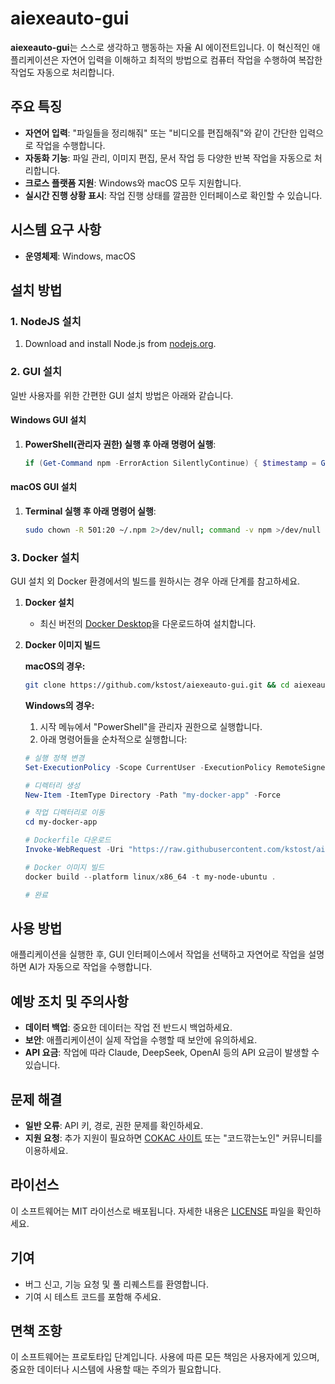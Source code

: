 # aiexeauto-gui

**aiexeauto-gui**는 스스로 생각하고 행동하는 자율 AI 에이전트입니다. 이 혁신적인 애플리케이션은 자연어 입력을 이해하고 최적의 방법으로 컴퓨터 작업을 수행하여 복잡한 작업도 자동으로 처리합니다.

## 주요 특징

- **자연어 입력**: "파일들을 정리해줘" 또는 "비디오를 편집해줘"와 같이 간단한 입력으로 작업을 수행합니다.
- **자동화 기능**: 파일 관리, 이미지 편집, 문서 작업 등 다양한 반복 작업을 자동으로 처리합니다.
- **크로스 플랫폼 지원**: Windows와 macOS 모두 지원합니다.
- **실시간 진행 상황 표시**: 작업 진행 상태를 깔끔한 인터페이스로 확인할 수 있습니다.

## 시스템 요구 사항

- **운영체제**: Windows, macOS

## 설치 방법

### 1. NodeJS 설치

1. Download and install Node.js from [nodejs.org](https://nodejs.org).

### 2. GUI 설치

일반 사용자를 위한 간편한 GUI 설치 방법은 아래와 같습니다.

#### Windows GUI 설치
1. **PowerShell(관리자 권한) 실행 후 아래 명령어 실행**:
   ```powershell
   if (Get-Command npm -ErrorAction SilentlyContinue) { $timestamp = Get-Date -Format "yyyyMMddHHmmss"; $folderName = "_aiexeauto-gui_project_$timestamp"; $desktopPath = [System.IO.Path]::Combine([System.Environment]::GetFolderPath('Desktop'), $folderName); New-Item -ItemType Directory -Path $desktopPath -Force; if (Test-Path $desktopPath) { Set-Location -Path $desktopPath; Invoke-WebRequest -Uri "https://github.com/kstost/aiexeauto-gui/archive/refs/heads/main.zip" -OutFile "__aiexeauto-gui_project__.zip" -ErrorAction Stop; if (Test-Path "__aiexeauto-gui_project__.zip") { Expand-Archive -Path "__aiexeauto-gui_project__.zip" -DestinationPath "."; Set-Location -Path "aiexeauto-gui-main"; npm i; if ($?) { npm run build; if ($?) { ii "dist"; ii "dist\\aiexeauto Setup*.exe" } } } } } else { Write-Output "npm is not installed. Please download and install it from https://nodejs.org." }
   ```

#### macOS GUI 설치
1. **Terminal 실행 후 아래 명령어 실행**:
   ```bash
   sudo chown -R 501:20 ~/.npm 2>/dev/null; command -v npm >/dev/null 2>&1 && { timestamp=$(date +%Y%m%d%H%M%S) && cd ~/Downloads && mkdir "_aiexeauto-gui_project_$timestamp" && cd "_aiexeauto-gui_project_$timestamp" && git clone https://github.com/kstost/aiexeauto-gui && cd aiexeauto-gui && npm i && npm run build && open dist/aiexeauto-*.dmg; } || { echo "npm is not installed. Please download and install it from https://nodejs.org."; }
   ```

### 3. Docker 설치

GUI 설치 외 Docker 환경에서의 빌드를 원하시는 경우 아래 단계를 참고하세요.

1. **Docker 설치**
   - 최신 버전의 [Docker Desktop](https://www.docker.com/)을 다운로드하여 설치합니다.

2. **Docker 이미지 빌드**

   **macOS의 경우:**
   ```bash
   git clone https://github.com/kstost/aiexeauto-gui.git && cd aiexeauto-gui/my-docker-app && docker build --platform linux/x86_64 -t my-node-ubuntu .
   ```

   **Windows의 경우:**
   1) 시작 메뉴에서 "PowerShell"을 관리자 권한으로 실행합니다.  
   2) 아래 명령어들을 순차적으로 실행합니다:
   ```powershell
   # 실행 정책 변경
   Set-ExecutionPolicy -Scope CurrentUser -ExecutionPolicy RemoteSigned -Force

   # 디렉터리 생성
   New-Item -ItemType Directory -Path "my-docker-app" -Force

   # 작업 디렉터리로 이동
   cd my-docker-app

   # Dockerfile 다운로드
   Invoke-WebRequest -Uri "https://raw.githubusercontent.com/kstost/aiexeauto-gui/refs/heads/main/my-docker-app/Dockerfile" -OutFile "Dockerfile"

   # Docker 이미지 빌드
   docker build --platform linux/x86_64 -t my-node-ubuntu .

   # 완료
   ```

## 사용 방법

애플리케이션을 실행한 후, GUI 인터페이스에서 작업을 선택하고 자연어로 작업을 설명하면 AI가 자동으로 작업을 수행합니다.

## 예방 조치 및 주의사항

- **데이터 백업**: 중요한 데이터는 작업 전 반드시 백업하세요.
- **보안**: 애플리케이션이 실제 작업을 수행할 때 보안에 유의하세요.
- **API 요금**: 작업에 따라 Claude, DeepSeek, OpenAI 등의 API 요금이 발생할 수 있습니다.

## 문제 해결

- **일반 오류**: API 키, 경로, 권한 문제를 확인하세요.
- **지원 요청**: 추가 지원이 필요하면 [COKAC 사이트](https://cokac.com) 또는 "코드깎는노인" 커뮤니티를 이용하세요.

## 라이선스

이 소프트웨어는 MIT 라이선스로 배포됩니다. 자세한 내용은 [LICENSE](LICENSE) 파일을 확인하세요.

## 기여

- 버그 신고, 기능 요청 및 풀 리퀘스트를 환영합니다.
- 기여 시 테스트 코드를 포함해 주세요.

## 면책 조항

이 소프트웨어는 프로토타입 단계입니다. 사용에 따른 모든 책임은 사용자에게 있으며, 중요한 데이터나 시스템에 사용할 때는 주의가 필요합니다.
